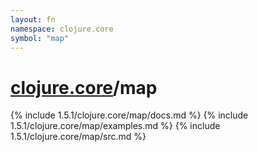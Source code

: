 ```yaml
---
layout: fn
namespace: clojure.core
symbol: "map"
---
```


# [clojure.core](../)/map

{% include 1.5.1/clojure.core/map/docs.md %}
{% include 1.5.1/clojure.core/map/examples.md %}
{% include 1.5.1/clojure.core/map/src.md %}

